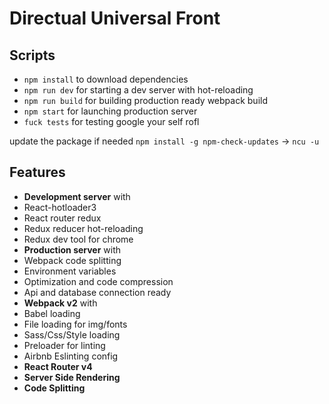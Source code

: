 Directual Universal Front
=========================
Scripts
---------------
- `npm install` to download dependencies
- `npm run dev` for starting a dev server with hot-reloading
- `npm run build` for building production ready webpack build
- `npm start` for launching production server
- `fuck tests` for testing google your self rofl

update the package if needed `npm install -g npm-check-updates` -> `ncu -u`

Features
--------
- **Development server** with
 - React-hotloader3
 - React router redux
 - Redux reducer hot-reloading
 - Redux dev tool for chrome
- **Production server** with
 - Webpack code splitting
 - Environment variables
 - Optimization and code compression
 - Api and database connection ready
- **Webpack v2** with
 - Babel loading
 - File loading for img/fonts
 - Sass/Css/Style loading
 - Preloader for linting
- Airbnb Eslinting config
- **React Router v4**
- **Server Side Rendering**
- **Code Splitting**
